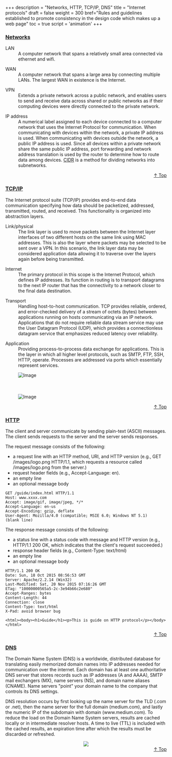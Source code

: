 +++
description = "Networks, HTTP, TCP/IP, DNS"
title = "Internet protocols"
draft = false
weight = 300
bref="Rules and guidelines established to promote consistency in the design code which makes up a web page"
toc = true
script = 'animation'
+++

<h3 class="section-head" id="h-Section1"><a href="#h-Section1">Networks</a></h3>
  <div class="example">
    <dl>
      <dt>LAN</dt>
      <dd>A computer network that spans a relatively small area connected via ethernet and wifi.</dd>
    </dl>
    <dl>
      <dt>WAN</dt>
      <dd>A computer network that spans a large area by connecting multiple LANs. The largest WAN in existence is the Internet.</dd>
    </dl>
    <dl>
      <dt>VPN</dt>
      <dd>Extends a private network across a public network, and enables users to send and receive data across shared or public networks as if their computing devices were directly connected to the private network.</dd>
    </dl>
    <dl>
      <dt>IP address</dt>
      <dd>A numerical label assigned to each device connected to a computer network that uses the Internet Protocol for communication. When communicating with devices within the network, a private IP address is used. When communicating with devices outside the network, a public IP address is used. Since all devices within a private network share the same public IP address, port forwarding and network address translation is used by the router to determine how to route data among devices. <a href="https://en.wikipedia.org/wiki/Classless_Inter-Domain_Routing">CIDR</a> is a method for dividing networks into subnetworks.</dd>
    </dl>
  </div>
<div style="text-align:right"> <a href="#top">&#8593; Top</a></div>

<h3 class="section-head" id="h-Section2"><a href="#h-Section2">TCP/IP</a></h3>
  <div class="example">
  <p>The Internet protocol suite (TCP/IP) provides end-to-end data communication specifying how data should be packetized, addressed, transmitted, routed, and received. This functionality is organized into abstraction layers.</p>
  <dl>
      <dt>Link/physical</dt>
      <dd>The link layer is used to move packets between the Internet layer interfaces of two different hosts on the same link using MAC addresses. This is also the layer where packets may be selected to be sent over a VPN. In this scenario, the link layer data may be considered application data allowing it to traverse over the layers again before being transmitted.</dd>
    </dl>
    <dl>
      <dt>Internet</dt>
      <dd>The primary protocol in this scope is the Internet Protocol, which defines IP addresses. Its function in routing is to transport datagrams to the next IP router that has the connectivity to a network closer to the final data destination.</dd>
    </dl>
    <dl>
      <dt>Transport</dt>
      <dd>Handling host-to-host communication. TCP provides reliable, ordered, and error-checked delivery of a stream of octets (bytes) between applications running on hosts communicating via an IP network. Applications that do not require reliable data stream service may use the User Datagram Protocol (UDP), which provides a connectionless datagram service that emphasizes reduced latency over reliability.</dd>
    </dl>
    <dl>
      <dt>Application</dt>
      <dd>Providing process-to-process data exchange for applications. This is the layer in which all higher level protocols, such as SMTP, FTP, SSH, HTTP, operate. Processes are addressed via ports which essentially represent services.</dd>
    </dl>
    <p> </p>
    <div class="row">
      <div class="col col-6">
      <figure>
        <img alt="Image" src="/img/basics/tcp2.png">
      </figure>
      </div>
      <div class="col col-6">
        <figure style="margin-top:50px">
          <img alt="Image" src="/img/basics/tcp.jpg">
        </figure>
      </div>
    </div>
  </div>
<div style="text-align:right"> <a href="#top">&#8593; Top</a></div>

<h3 class="section-head" id="h-Section3"><a href="#h-Section3">HTTP</a></h3>
  <div class="example">
  <p>The client and server communicate by sending plain-text (ASCII) messages. The client sends requests to the server and the server sends responses. </p>
  <p>The request message consists of the following:</p>
  <ul>
    <li>a request line with an HTTP method, URI, and HTTP version (e.g., GET /images/logo.png HTTP/1.1, which requests a resource called /images/logo.png from the server.)</li>
    <li>request header fields (e.g., Accept-Language: en).</li>
    <li>an empty line</li>
    <li>an optional message body</li>
  </ul>
<pre><code>GET /guide/index.html HTTP/1.1
Host: www.xxxx.com
Accept: image/gif, image/jpeg, */*
Accept-Language: en-us
Accept-Encoding: gzip, deflate
User-Agent: Mozilla/4.0 (compatible; MSIE 6.0; Windows NT 5.1)
(blank line)
</code></pre>

  <p>The response message consists of the following:</p>
  <ul>
    <li>a status line with a status code with message and HTTP version (e.g., HTTP/1.1 200 OK, which indicates that the client's request succeeded.)</li>
    <li>response header fields (e.g., Content-Type: text/html)</li>
    <li>an empty line</li>
    <li>an optional message body</li>
  </ul>
<pre><code>HTTP/1.1 200 OK
Date: Sun, 18 Oct 2015 08:56:53 GMT
Server: Apache/2.2.14 (Win32)
Last-Modified: Sat, 20 Nov 2015 07:16:26 GMT
ETag: "10000000565a5-2c-3e94b66c2e680"
Accept-Ranges: bytes
Content-Length: 44
Connection: close
Content-Type: text/html
X-Pad: avoid browser bug<br/>
&lt;html&gt;&lt;body&gt;&lt;h1&gt;Guide&lt;/h1&gt;&lt;p&gt;This is guide on HTTP protocol&lt;/p&gt;&lt;/body&gt;&lt;/html&gt;</code></pre>

</div>

<div style="text-align:right"> <a href="#top">&#8593; Top</a></div>

<h3 class="section-head" id="h-Section4"><a href="#h-Section4">DNS</a></h3>
  <div class="example">
  <p>The Domain Name System (DNS) is a worldwide, distributed database for translating easily memorized domain names into IP addresses needed for communication over the internet. Each domain has at least one authoritative DNS server that stores records such as IP addresses (A and AAAA), SMTP mail exchangers (MX), name servers (NS), and domain name aliases (CNAME). Name servers "point" your domain name to the company that controls its DNS settings.</p>

  <p>DNS resolution occurs by first looking up the name server for the TLD (.com or .net), then the name server for the full domain (medium.com), and lastly the numeric IP of the subdomain with domain (www.medium.com). To reduce the load on the Domain Name System servers, results are cached locally or in intermediate resolver hosts. A time to live (TTL) is included with the cached results, an expiration time after which the results must be discarded or refreshed.</p>
    <div style="text-align:center">
      <img src="/img/basics/dns.png">
    </div>
  </div>
  <div style="text-align:right"> <a href="#top">&#8593; Top</a></div>

